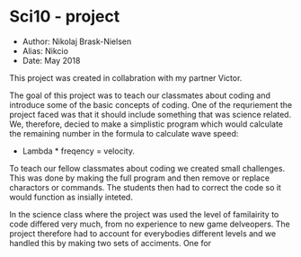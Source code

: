 # Sci10 - project

* Author: Nikolaj Brask-Nielsen
* Alias: Nikcio
* Date: May 2018

This project was created in collabration with my partner Victor.

The goal of this project was to teach our classmates about coding and
introduce some of the basic concepts of coding. One of the requriement
the project faced was that it should include something that was
science related. We, therefore, decied to make a simplistic program
which would calculate the remaining number in the formula to calculate
wave speed: 
- Lambda * freqency = velocity.

To teach our fellow classmates about coding we created small challenges.
This was done by making the full program and then remove or replace
charactors or commands. The students then had to correct the code so
it would function as insially inteted.

In the science class where the project was used the level of familairity
to code differed very much, from no experience to new game delveopers. The
project therefore had to account for everybodies different levels and we
handled this by making two sets of acciments. One for 
